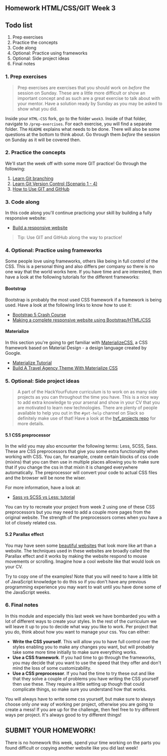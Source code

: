 ## Homework HTML/CSS/GIT Week 3

## Todo list

1. Prep exercises
2. Practice the concepts
3. Code along
4. Optional: Practice using frameworks
5. Optional: Side project ideas
6. Final notes

### 1. Prep exercises

> Prep exercises are exercises that you should work on _before_ the session on Sunday. These are a little more difficult or show an important concept and as such are a great exercise to talk about with your mentor. Have a solution ready by Sunday as you may be asked to show what you did.

Inside your `HTML-CSS` fork, go to the folder `week3`. Inside of that folder, navigate to `/prep-exercises`. For each exercise, you will find a separate folder. The `README` explains what needs to be done. There will also be some questions at the bottom to think about. Go through them _before_ the session on Sunday as it will be covered then.

### 2. Practice the concepts

We'll start the week off with some more GIT practice! Go through the following:

1. [Learn Git branching](https://learngitbranching.js.org/)
2. [Learn Git Version Control (Scenario 1 - 4)](https://www.katacoda.com/courses/git)
3. [How to Use GIT and GitHub](https://eu.udacity.com/course/how-to-use-git-and-github--ud775)

### 3. Code along

In this code along you'll continue practicing your skill by building a fully responsive website:

- [Build a responsive website](https://www.youtube.com/watch?v=p0bGHP-PXD4)

> Tip: Use GIT and GitHub along the way to practice!

### 4. Optional: Practice using frameworks

Some people love using frameworks, others like being in full control of the CSS. This is a personal thing and also differs per company so there is no one way that the world works here. If you have time and are interested, then have a look at the following tutorials for the different frameworks:

#### Bootstrap

Bootstrap is probably the most used CSS framework if a framework is being used. Have a look at the following links to know how to use it:

- [Bootstrap 5 Crash Course](https://www.youtube.com/watch?v=4sosXZsdy-s)
- [Making a complete responsive website using Bootstrap/HTML/CSS](https://www.youtube.com/watch?v=zhllkjYYUVE)

#### Materialize

In this section you're going to get familiar with [MaterializeCSS](https://materializecss.com/), a CSS framework based on Material Design - a design language created by Google.

- [Materialize Tutorial](https://www.youtube.com/playlist?list=PL4cUxeGkcC9gGrbtvASEZSlFEYBnPkmff)
- [Build A Travel Agency Theme With Materialize CSS](https://www.youtube.com/watch?v=MaP3vO-vEsg)

### 5. Optional: Side project ideas

> A part of the HackYourFuture curriculum is to work on as many side projects as you can throughout the time you have. This is a nice way to add extra knowledge to your arsenal and show in your CV that you are motivated to learn new technologies. There are plenty of people available to help you out in the `#get-help` channel on Slack so definitely make use of that! Have a look at the [hyf_projects repo](https://github.com/HackYourFuture/hyf_projects/blob/main/README.md#project-2-a-try-out-application) for more details.

#### 5.1 CSS preprocessor

In the wild you may also encounter the following terms: Less, SCSS, Sass. These are CSS preprocessors that give you some extra functionality when working with CSS. You can, for example, create certain blocks of css code (mixins) that you can then use in multiple places allowing you to make sure that if you change the css in that mixin it is changed everywhere automatically. The preprocessor will convert your code to actual CSS files and the browser will be none the wiser.

For more information, have a look at:

- [Sass vs SCSS vs Less: tutorial](https://marksheet.io/sass-scss-less.html)

You can try to recreate your project from week 2 using one of these CSS preprocessors but you may need to add a couple more pages from the original website. The strength of the preprocessors comes when you have a lot of closely related css.

#### 5.2 Parallax effect

You may have seen some [beautiful websites](https://www.awwwards.com/30-great-websites-with-parallax-scrolling.html) that look more like art than a website. The techniques used in these websites are broadly called the Parallax effect and it works by making the website respond to mouse movements or scrolling. Imagine how a cool website like that would look on your CV.

Try to copy one of the examples! Note that you will need to have a little bit of JavaScript knowledge to do this so if you don't have any previous programming experience you may want to wait until you have done some of the JavaScript weeks.

### 6. Final notes

In this module and especially this last week we have bombarded you with a lot of different ways to create your styles. In the rest of the curriculum we will leave it up to you to decide what way you like to work. Per project that you do, think about how you want to manage your css. You can either:

- **Write the CSS yourself**. This will allow you to have full control over the styles enabling you to make any changes you want, but will probably take some more time initially to make sure everything works.
- **Use a CSS framework**. If you had time to go through the frameworks, you may decide that you want to use the speed that they offer and don't mind the loss of some customizability.
- **Use a CSS preprocessor**. If you had the time to try these out and like that they solve a couple of problems you have writing the CSS yourself then use these. They require a little setting up though that could complicate things, so make sure you understand how that works.

You will always have to write some css yourself, but make sure to always choose only _one_ way of working per project, otherwise you are going to create a mess! If you are up for the challenge, then feel free to try different ways per project. It's always good to try different things!

## SUBMIT YOUR HOMEWORK!

There is no homework this week, spend your time working on the parts you found difficult or copying another website like you did last week!
